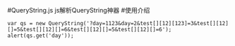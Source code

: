 #QueryString.js
js解析QueryString神器
#使用介绍

```
var qs = new QueryString('?day=1123&day=2&test[][12][123]=3&test[][12][]=5&test[][12][]=6&test[][12][]=5&test[][12][]=6');
alert(qs.get('day'));
```
